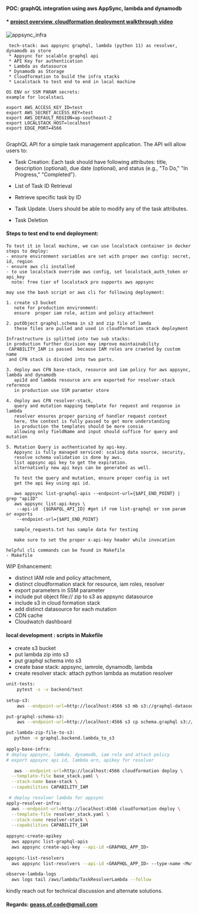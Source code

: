 #### POC: graphQL integration using aws AppSync, lambda and dynamodb

#### * [project overview, cloudformation deployment walkthrough video ](https://www.youtube.com/watch?v=EIjycskcnWY)

![appsync_infra](https://github.com/user-attachments/assets/24f707e8-5f39-4baa-8741-e827cebde96d)


```
 tech-stack: aws appsync graphql, lambda (python 11) as resolver, dynamodb as store
 * Appsync for scalable graphql api
 * API Key for authentication
 * Lambda as datasource 
 * Dynamodb as Storage
 * Cloudformation to build the infra stacks
 * Localstack to test end to end in local machine
 
OS ENV or SSM PARAM secrets:
example for localstacL

export AWS_ACCESS_KEY_ID=test
export AWS_SECRET_ACCESS_KEY=test
export AWS_DEFAULT_REGION=ap-southeast-2
export LOCALSTACK_HOST=localhost
export EDGE_PORT=4566
 
```

GraphQL API for a simple task management application. 
The API will allow users to:
* Task Creation: 
  Each task should have following attributes: 
  title, description (optional), due date (optional), 
  and status (e.g., "To Do," "In Progress," "Completed").

* List of Task ID Retrieval 

* Retrieve specific task by ID

* Task Update. Users should be able to modify any of the task attributes.

* Task Deletion

####  Steps to test end to end deployment:
```
To test it in local machine, we can use localstack container in docker 
steps to deploy:
- ensure environment variables are set with proper aws config: secret, id, region
- ensure aws cli installed
- to use localstack override aws config, set localstack_auth_token or api_key
  note: free tier of localstack pro supports aws appsync

may use the bash script or aws cli for following deployment: 

1. create s3 bucket 
   note for production environment:
   ensure  proper iam role, action and policy attachment 
     
2. putObject graphql.schema in s3 and zip file of lamda
   these files are pulled and used in cloudformation stack deployment

Infrastructure is splitted into two sub stacks:
in production further division may improve maintainability
 CAPABILITY_IAM is passed  because IAM roles are craeted by custom name
 and CFN stack is divided into two parts.
 
3. deploy aws CFN base-stack, resource and iam policy for aws appsync, lambda and dynamodb
   apiId and lambda resource arn are exported for resolver-stack reference
   in production use SSM paramter store

4. deploy aws CFN resolver-stack, 
   query and mutation mapping template for request and response in lambda 
   resolver ensures proper parsing of handler request context
   here, the context is fully passed to get more understanding
   in production the templates should be more consie
   allowing only fieldName and input should suffice for query and mutation

5. Mutation Query is authenticated by api-key.
   Appsync is fully managed serviced: scaling data source, security,
   resolve schema validation is done by aws.
   list appsync api key to get the expiration.
   alternatively new api keys can be generated as well.
     
   To test the query and mutation, ensure proper config is set
   get the api key using api id.
   
   aws appsync list-graphql-apis --endpoint-url={$API_END_POINT} | grep "apiID"
   aws appsync list-api-keys \
    --api-id  {$GRAPQL_API_ID} #get if rom list-graphql or ssm param or exports
    --endpoint-url={$API_END_POINT}
   
   sample_requests.txt has sample data for testing
   
   make sure to set the proper x-api-key header while invocation
 
helpful cli commands can be found in Makefile
- Makefile 
```


WIP Enhancement:
- distinct IAM role and policy attachment,
- distinct cloudformation stack for resource, iam roles, resolver
- export parameters in SSM parameter
- include put object file:// zip to s3 as appsync datasource  
- include s3 in cloud formation stack
- add distinct datasource for each mutation
- CDN cache
- Cloudwatch dashboard

#### local development : scripts in Makefile
- create s3 bucket 
- put lambda zip into s3
- put graphql schema into s3
- create base stack: appsync, iamrole, dynamodb, lambda
- create resolver stack: attach python lambda as mutation resolver 
```bash
unit-tests:
    pytest -s -v backend/test
    
setup-s3:
	aws --endpoint-url=http://localhost:4566 s3 mb s3://graphql-datasource-lambda

put-graphql-schema-s3:
	aws --endpoint-url=http://localhost:4566 s3 cp schema.graphql s3://graphql-datasource-lambda/schema.graphql

put-lambda-zip-file-to-s3:
   python -m graphql.backend.lambda_to_s3 
  
apply-base-infra: 
# deploy appsync, lambda, dynamodb, iam role and attach policy
# export appsync api id, lambda arn, apikey for resolver

   aws --endpoint-url=http://localhost:4566 cloudformation deploy \
  --template-file base_stack.yaml \
  --stack-name base-stack \
  --capabilities CAPABILITY_IAM

 # deploy resolver lambda for appsync
apply-resolver-infra:
  aws --endpoint-url=http://localhost:4566 cloudformation deploy \
  --template-file resolver_stack.yaml \
  --stack-name resolver-stack \
  --capabilities CAPABILITY_IAM
 
appsync-create-apikey
  aws appsync list-graphql-apis
  aws appsync create-api-key --api-id <GRAPHQL_APP_ID>
  
appsync-list-resolvers
  aws appsync list-resolvers --api-id <GRAPHQL_APP_ID> --type-name <Mutation | Query>

observe-lambda-logs
  aws logs tail /aws/lambda/TaskResolverLambda --follow
```
kindly reach out for technical discussion and alternate solutions.

#### Regards: geass.of.code@gmail.com 


